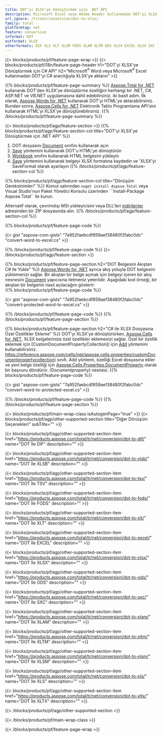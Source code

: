 ```yaml
---
title: DOT'yi XLSX'ye Dönüştürmek için .NET API
description: Microsoft Excel veya Adobe Reader kullanmadan DOT'yi XLSX'ye dönüştürmek için C# API'si
url_ignore: /tr/net/conversion/dot-to-xlsx/
family: total
platformtag: net
feature: conversion
informat: DOT
outformat: XLSX
otherformats: DIF XLS XLT XLSM FODS XLAM XLTM ODS XLSX EXCEL XLSX SXC TSV XLSB
---
```

{{< blocks/products/pf/feature-page-wrap >}}
{{< blocks/products/pf/i18n/feature-page-header h1="DOT'yi XLSX'ye Dönüştürmek için C# API" h2="Microsoft<sup>&reg;</sup> Word veya Microsoft<sup>&reg;</sup> Excel kullanmadan DOT'yi C# aracılığıyla XLSX'ye aktarın" >}}

{{% blocks/products/pf/feature-page-summary %}}
[Aspose.Total for .NET](https://products.aspose.com/total/net/) kullanarak DOT'den XLSX'ye dönüştürme özelliğini herhangi bir .NET, C#, ASP.NET ve VB.NET uygulamasına dahil edebilirsiniz. iki basit adım. İlk olarak, [Aspose.Words for .NET](https://products.aspose.com/words/net/) kullanarak DOT'yi HTML'ye aktarabilirsiniz. Bundan sonra, [Aspose.Cells for .NET](https://products.aspose.com/cells/net/) Elektronik Tablo Programlama API'sini kullanarak HTML'yi XLSX'ye dönüştürebilirsiniz.
{{% /blocks/products/pf/feature-page-summary  %}}

{{< blocks/products/pf/agp/feature-section >}}
{{% blocks/products/pf/agp/feature-section-col title="DOT'yi XLSX'ye Dönüştürmek için .NET API" %}}
1. DOT dosyasını [Document](https://reference.aspose.com/words/net/aspose.words/Document) sınıfını kullanarak açın
2. [Save](https://reference.aspose.com/words/net/aspose.words.Document/save/methods/4) yöntemini kullanarak DOT'u HTML'ye dönüştürün
3. [Workbook](https://reference.aspose.com/cells/net/aspose.cells/workbook) sınıfını kullanarak HTML belgesini yükleyin
4. [Save](https://reference.aspose.com/cells/net/aspose.cells.workbook/save/methods/4) yöntemini kullanarak belgeyi XLSX formatına kaydedin ve 'XLSX'yi SaveFormat olarak ayarlayın
{{% /blocks/products/pf/agp/feature-section-col %}}

{{% blocks/products/pf/agp/feature-section-col title="Dönüşüm Gereksinimleri" %}}
Komut satırından ```nuget install Aspose.Total``` veya Visual Studio'nun Paket Yönetici Konsolu üzerinden ```Install-Package Aspose.Total`` ile kurun.

Alternatif olarak, çevrimdışı MSI yükleyicisini veya DLL'leri [indirilenler](https://downloads.aspose.com/total/net) adresinden bir ZIP dosyasında alın.
{{% /blocks/products/pf/agp/feature-section-col %}}

{{% blocks/products/pf/feature-page-code %}}

{{< gist "aspose-com-gists" "7a952faebcdf859aef38480f2fabc0dc" "convert-word-to-excel.cs" >}}


{{% /blocks/products/pf/feature-page-code %}}
{{< /blocks/products/pf/agp/feature-section >}}

{{% blocks/products/pf/feature-page-section  h2="DOT Belgesini Akıştan C# ile Yükle" %}}
[Aspose.Words for .NET](https://products.aspose.com/words/net/) ayrıca akış yoluyla DOT belgesini yüklemenizi sağlar. Bir akıştan bir belge açmak için belgeyi içeren bir akış nesnesini [Document](https://reference.aspose.com/words/net/aspose.words/Document) yapıcısına iletmeniz yeterlidir. Aşağıdaki kod örneği, bir akıştan bir belgenin nasıl açılacağını gösterir:  
{{% blocks/products/pf/feature-page-code %}}

{{< gist "aspose-com-gists" "7a952faebcdf859aef38480f2fabc0dc" "convert-protected-word-to-excel.cs" >}}

{{% /blocks/products/pf/feature-page-code  %}}
{{% /blocks/products/pf/feature-page-section %}}

{{% blocks/products/pf/feature-page-section  h2="C# ile XLSX Dosyasına Özel Özellikler Ekleme" %}}
DOT'yi XLSX'ye dönüştürürken, [Aspose.Cells for .NET](https://products.aspose.com/cells/net/), XLSX belgelerinize özel özellikler eklemenizi sağlar. Özel bir özellik eklemek için [CustomDocumentPropertyCollection]( için [Add](https://reference.aspose.com/cells/net/aspose.cells.properties/customDocumentpropertycollection/methods/add/index) yöntemini kullanabilirsiniz. https://reference.aspose.com/cells/net/aspose.cells.properties/customDocumentpropertycollection) sınıfı. Add yöntemi, özelliği Excel dosyasına ekler ve yeni belge özelliği için [Aspose.Cells.Properties.DocumentProperty](https://reference.aspose.com/cells/net/aspose.cells.properties) olarak bir başvuru döndürür. /Documentproperty) nesnesi. 
{{% blocks/products/pf/feature-page-code %}}

{{< gist "aspose-com-gists" "7a952faebcdf859aef38480f2fabc0dc" "convert-word-to-protected-excel.cs" >}}

{{% /blocks/products/pf/feature-page-code  %}}
{{% /blocks/products/pf/feature-page-section %}}

{{< blocks/products/pf/main-wrap-class isAutogenPage="true" >}}
{{< blocks/products/pf/agp/other-supported-section title="Diğer Dönüşüm Seçenekleri" subTitle="" >}}

{{< blocks/products/pf/agp/other-supported-section-item href="https://products.aspose.com/total/tr/net/conversion/dot-to-dif/" name="DOT İle DIF" description="" >}}

{{< blocks/products/pf/agp/other-supported-section-item href="https://products.aspose.com/total/tr/net/conversion/dot-to-xlsb/" name="DOT İle XLSB" description="" >}}

{{< blocks/products/pf/agp/other-supported-section-item href="https://products.aspose.com/total/tr/net/conversion/dot-to-tsv/" name="DOT İle TSV" description="" >}}

{{< blocks/products/pf/agp/other-supported-section-item href="https://products.aspose.com/total/tr/net/conversion/dot-to-fods/" name="DOT İle FODS" description="" >}}

{{< blocks/products/pf/agp/other-supported-section-item href="https://products.aspose.com/total/tr/net/conversion/dot-to-xlt/" name="DOT İle XLT" description="" >}}

{{< blocks/products/pf/agp/other-supported-section-item href="https://products.aspose.com/total/tr/net/conversion/dot-to-excel/" name="DOT İle EXCEL" description="" >}}

{{< blocks/products/pf/agp/other-supported-section-item href="https://products.aspose.com/total/tr/net/conversion/dot-to-xlsx/" name="DOT İle XLSX" description="" >}}

{{< blocks/products/pf/agp/other-supported-section-item href="https://products.aspose.com/total/tr/net/conversion/dot-to-ods/" name="DOT İle ODS" description="" >}}

{{< blocks/products/pf/agp/other-supported-section-item href="https://products.aspose.com/total/tr/net/conversion/dot-to-sxc/" name="DOT İle SXC" description="" >}}

{{< blocks/products/pf/agp/other-supported-section-item href="https://products.aspose.com/total/tr/net/conversion/dot-to-xlam/" name="DOT İle XLAM" description="" >}}

{{< blocks/products/pf/agp/other-supported-section-item href="https://products.aspose.com/total/tr/net/conversion/dot-to-xltm/" name="DOT İle XLTM" description="" >}}

{{< blocks/products/pf/agp/other-supported-section-item href="https://products.aspose.com/total/tr/net/conversion/dot-to-xlsm/" name="DOT İle XLSM" description="" >}}

{{< blocks/products/pf/agp/other-supported-section-item href="https://products.aspose.com/total/tr/net/conversion/dot-to-xls/" name="DOT İle XLS" description="" >}}

{{< blocks/products/pf/agp/other-supported-section-item href="https://products.aspose.com/total/tr/net/conversion/dot-to-xltx/" name="DOT İle XLTX" description="" >}}



{{< /blocks/products/pf/agp/other-supported-section >}}

{{< /blocks/products/pf/main-wrap-class >}}

{{< /blocks/products/pf/feature-page-wrap >}}